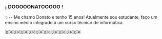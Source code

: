 ### ¡ DOOOOONATOOOOO !

✨-- Me chamo Donato e tenho 15 anos! Atualmente sou estudante, faço um ensino médio integrado á um curso técnico de informática.

🇧🇷🇧🇷🇧🇷🇧🇷🇧🇷🇧🇷🇧🇷🇧🇷🇧🇷🇧🇷
